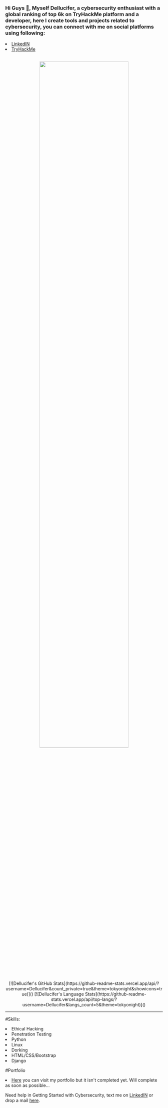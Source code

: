 ### Hi Guys 👋, Myself Dellucifer, a cybersecurity enthusiast with a global ranking of top 6k on TryHackMe platform and a developer, here I create tools and projects related to cybersecurity, you can connect with me on social platforms using following:
<li><a href="https://www.linkedin.com/in/priyanshu-choudhary-004270209/">LinkedIN</a>
<li><a href="https://tryhackme.com/p/priyanshu99285">TryHackMe</a>
<br><br>
 
<p align='center'>
<img src="https://avatars.githubusercontent.com/u/84488210?v=4" width=75%>
</p>
 
<div align = "center">
[![Dellucifer's GitHub Stats](https://github-readme-stats.vercel.app/api/?username=Dellucifer&count_private=true&theme=tokyonight&showicons=true)]()
[![Dellucifer's Language Stats](https://github-readme-stats.vercel.app/api/top-langs/?username=Dellucifer&langs_count=5&theme=tokyonight)]()
<hr/>
</div>
  
 #Skills:
 <li> Ethical Hacking
 <li> Penetration Testing
 <li> Python
 <li> Linux
 <li> Dorking
 <li> HTML/CSS/Bootstrap
 <li> Django
  
 #Portfolio
<li><a href="https://dellucifer.github.io/portfolio">Here</a> you can visit my portfolio but it isn't completed yet. Will complete as soon as possible...
 
 Need help in Getting Started with Cybersecurity, text me on <a href="https://www.linkedin.com/in/priyanshu-choudhary-004270209/">LinkedIN</a> or drop a mail <a href="mailto: pg99285@gmail.com">here</a>.
